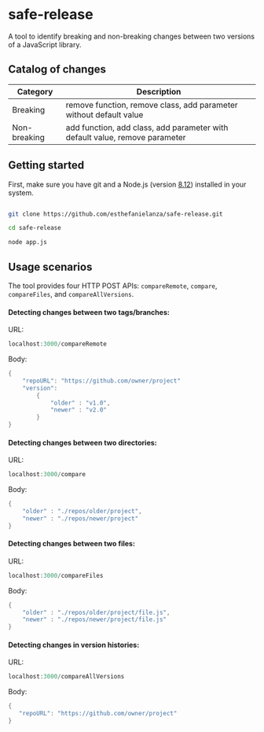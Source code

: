 # safe-release

A tool to identify breaking and non-breaking changes between two versions of a JavaScript library.

## Catalog of changes

| Category  | Description |
| ------------- | ------------- |
| Breaking  | remove function, remove class, add parameter without default value |
| Non-breaking  | add function, add class, add parameter with default value, remove parameter | 

## Getting started

First,  make sure you have git and a Node.js (version [8.12](https://nodejs.org/dist/v8.12.0/)) installed in your system. 

```bash

git clone https://github.com/esthefanielanza/safe-release.git

cd safe-release

node app.js
```

## Usage scenarios

The tool provides four HTTP POST APIs: `compareRemote`, `compare`, `compareFiles`, and `compareAllVersions`.

####  Detecting changes between two tags/branches:

URL: 

```java
localhost:3000/compareRemote
```

Body:

```java
{
    "repoURL": "https://github.com/owner/project"
    "version":
        {
            "older" : "v1.0",
            "newer" : "v2.0"
        }
}
```

####  Detecting changes between two directories:

URL:

```java
localhost:3000/compare
```
Body:

```java
{
    "older" : "./repos/older/project",
    "newer" : "./repos/newer/project"
}
```

####  Detecting changes between two files:

URL: 

```java
localhost:3000/compareFiles
```
Body:

```java
{
    "older" : "./repos/older/project/file.js",
    "newer" : "./repos/newer/project/file.js"
}
```

####  Detecting changes in version histories:

URL: 

```java
localhost:3000/compareAllVersions
```
Body:

```java
{
   "repoURL": "https://github.com/owner/project"
}
```
